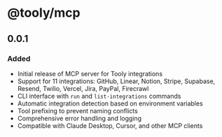 # @tooly/mcp

## 0.0.1

### Added

- Initial release of MCP server for Tooly integrations
- Support for 11 integrations: GitHub, Linear, Notion, Stripe, Supabase, Resend, Twilio, Vercel, Jira, PayPal, Firecrawl
- CLI interface with `run` and `list-integrations` commands
- Automatic integration detection based on environment variables
- Tool prefixing to prevent naming conflicts
- Comprehensive error handling and logging
- Compatible with Claude Desktop, Cursor, and other MCP clients
